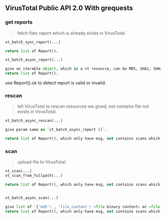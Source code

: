 
## VirusTotal Public API 2.0 With grequests


### get reports

>fetch files report which is already exists in VirusTotal.

```python
vt_batch_sync_report(...)

return list of Report().
```

```python
vt_batch_async_report(...)

give an iterable object, which is a vt resource, can be MD5, SHA1, SHA256, vt_scan_id.
return list of Report().
```

use Report().ok to detect report is valid or invalid.

### rescan

> tell VirusTotal to rescan resources we gived, not contains file not exists in VirusTotal.

```python
vt_batch_async_rescan(...)

give param same as `vt_batch_async_report ()`.

return list of Report(), which only have msg, not contains scans which is vendor's results.
```


### scan

>upload file to VirusTotal.

```python
vt_scan(...)
vt_scan_from_fullpath(...)

return list of Report(), which only have msg, not contains scans which is vendor's results.
```

```python

vt_batch_async_scan(...)

give list of `{'md5': , 'file_content': <file binary content> or <file open handler> , 'file_name':<optional>}` 
return list of Report(), which only have msg, not contains scans which is vendor's results.
``` 
